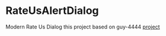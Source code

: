 # RateUsAlertDialog
Modern Rate Us Dialog
this project based on guy-4444  <a href="https://github.com/guy-4444/SmartRateUsDialog-Android">project</a>
